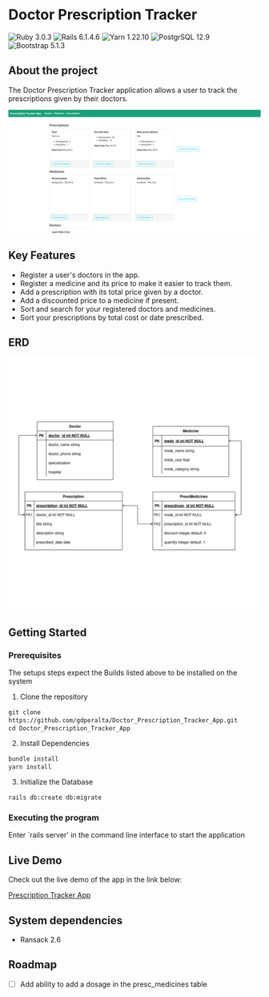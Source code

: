 # **Doctor Prescription Tracker**

![Ruby 3.0.3](https://img.shields.io/badge/Ruby-%3E%3D3.0.3-red) ![Rails 6.1.4.6](https://img.shields.io/badge/Rails-6.1.4.6-red) ![Yarn 1.22.10](https://img.shields.io/badge/Yarn-1.22.10-%232188b6%3B) ![PostgrSQL 12.9](https://img.shields.io/badge/PostgreSQL-12.9-%23336791) ![Bootstrap 5.1.3](https://img.shields.io/badge/Bootstrap-5.1.3-%236610f2)

## **About the project**

The Doctor Prescription Tracker application allows a user to track the prescriptions given by their doctors.

![homepage][homepage_pic]

## **Key Features**

- Register a user's doctors in the app.
- Register a medicine and its price to make it easier to track them.
- Add a prescription with its total price given by a doctor.
- Add a discounted price to a medicine if present.
- Sort and search for your registered doctors and medicines.
- Sort your prescriptions by total cost or date prescribed.

## **ERD**

![ERD][erd_pic]

## **Getting Started**

### **Prerequisites**

The setups steps expect the Builds listed above to be installed on the system

1. Clone the repository

```
git clone https://github.com/gdperalta/Doctor_Prescription_Tracker_App.git
cd Doctor_Prescription_Tracker_App
```

2. Install Dependencies

```
bundle install
yarn install
```

3. Initialize the Database

```
rails db:create db:migrate
```

### **Executing the program**

Enter `rails server' in the command line interface to start the application

## **Live Demo**

Check out the live demo of the app in the link below:

[Prescription Tracker App](https://prescription-tracker-app.herokuapp.com)

## **System dependencies**

- Ransack 2.6

## Roadmap

- [ ] Add ability to add a dosage in the presc_medicines table

[erd_pic]: docs/img/doctor_prescription_erd.png
[homepage_pic]: docs/img/app_screenshot.png
